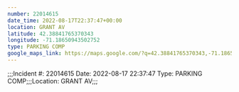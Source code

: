 ```yaml
---
number: 22014615
date_time: 2022-08-17T22:37:47+00:00
location: GRANT AV
latitude: 42.38841765370343
longitude: -71.18650943502752
type: PARKING COMP
google_maps_link: https://maps.google.com/?q=42.38841765370343,-71.18650943502752
---
```


;;;Incident #: 22014615  Date: 2022-08-17 22:37:47   Type: PARKING COMP;;;Location: GRANT AV;;;
